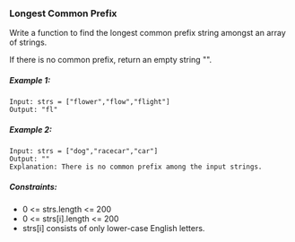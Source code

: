 ### Longest Common Prefix
Write a function to find the longest common prefix string amongst an array of strings.

If there is no common prefix, return an empty string "".

##### Example 1:
```
Input: strs = ["flower","flow","flight"]
Output: "fl"
```

##### Example 2:
```
Input: strs = ["dog","racecar","car"]
Output: ""
Explanation: There is no common prefix among the input strings.
```

##### Constraints:
* 0 <= strs.length <= 200
* 0 <= strs[i].length <= 200
* strs[i] consists of only lower-case English letters.